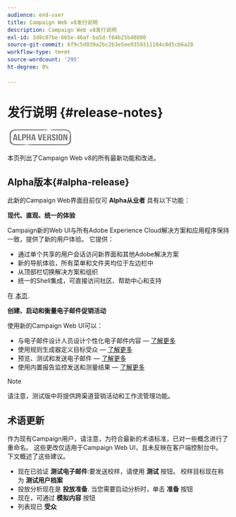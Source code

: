 ```yaml
---
audience: end-user
title: Campaign Web v8发行说明
description: Campaign Web v8发行说明
exl-id: 3d8c07be-665e-46af-ba5d-f04b25b40880
source-git-commit: 6f9c5d039a2bc2b3e5ee9359311184c8d5cb6a28
workflow-type: tm+mt
source-wordcount: '295'
ht-degree: 0%

---
```


# 发行说明 {#release-notes}

![](../assets/do-not-localize/badge.png)

本页列出了Campaign Web v8的所有最新功能和改进。

## Alpha版本{#alpha-release}

此新的Campaign Web界面目前仅可 **Alpha从业者** 具有以下功能：

**现代、直观、统一的体验**

Campaign新的Web UI与所有Adobe Experience Cloud解决方案和应用程序保持一致，提供了新的用户体验。 它提供：

* 通过单个共享的用户会话访问新界面和其他Adobe解决方案
* 新的导航体验，所有菜单和文件夹均位于左边栏中
* 从顶部栏切换解决方案和组织
* 统一的Shell集成，可直接访问社区、帮助中心和支持
<!--
No search and pulse notifications in Alpha
-->

在 [本页](../get-started/user-interface.md).

**创建、启动和衡量电子邮件促销活动**

使用新的Campaign Web UI可以：

* 与电子邮件设计人员设计个性化电子邮件内容 —  [了解更多](../content/edit-content.md)
* 使用规则生成器定义目标受众 —  [了解更多](../audience/about-audiences.md)
* 预览、测试和发送电子邮件 —  [了解更多](../monitor/prepare-send.md)
* 使用内置报告监控发送和测量结果 —  [了解更多](../reporting/reports.md)

<!--
add info somewhere to remind users that
* they still have access to their console (+ link to v8 console doc)
* they keep their existing data (example: will be able to use their existing delivery templates to create deliveries)
-->

>[!NOTE]
>
>请注意，测试版中将提供跨渠道营销活动和工作流管理功能。

## 术语更新

作为现有Campaign用户，请注意，为符合最新的术语标准，已对一些概念进行了重命名。 这些更改仅适用于Campaign Web UI，且未反映在客户端控制台中。 下文概述了这些建议。

* 现在已验证 **测试电子邮件**:要发送校样，请使用 **测试** 按钮。 校样目标现在称为 **测试用户档案**
* 投放分析现在是 **投放准备**. 当您需要启动分析时，单击 **准备** 按钮
* 现在，可通过 **模拟内容** 按钮
* 列表现已 **受众**
